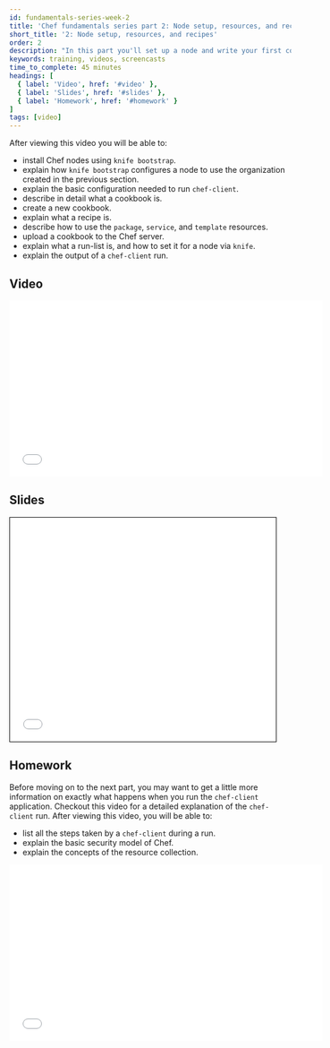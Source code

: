 ```yaml
---
id: fundamentals-series-week-2
title: 'Chef fundamentals series part 2: Node setup, resources, and recipes'
short_title: '2: Node setup, resources, and recipes'
order: 2
description: "In this part you'll set up a node and write your first cookbook."
keywords: training, videos, screencasts
time_to_complete: 45 minutes
headings: [
  { label: 'Video', href: '#video' },
  { label: 'Slides', href: '#slides' },
  { label: 'Homework', href: '#homework' }
]
tags: [video]
---
```

After viewing this video you will be able to:

* install Chef nodes using `knife bootstrap`.
* explain how `knife bootstrap` configures a node to use the organization created in the previous section.
* explain the basic configuration needed to run `chef-client`.
* describe in detail what a cookbook is.
* create a new cookbook.
* explain what a recipe is.
* describe how to use the `package`, `service`, and `template` resources.
* upload a cookbook to the Chef server.
* explain what a run-list is, and how to set it for a node via `knife`.
* explain the output of a `chef-client` run.

## Video

<iframe width="560" height="315" src="//www.youtube.com/embed/KQEj9rZwLb8" frameborder="0" allowfullscreen></iframe>

## Slides

<iframe style="border: 1px solid black;" src="//www.slideshare.net/slideshow/embed_code/35176302" width="476" height="400" frameborder="0" marginwidth="0" marginheight="0" scrolling="no"></iframe>

## Homework

Before moving on to the next part, you may want to get a little more information on exactly what happens when you run the `chef-client` application. Checkout this video for a detailed explanation of the `chef-client` run. After viewing this video, you will be able to:

* list all the steps taken by a `chef-client` during a run.
* explain the basic security model of Chef.
* explain the concepts of the resource collection.

<iframe width="560" height="315" src="//www.youtube.com/embed/grvlVNvCU9w" frameborder="0" allowfullscreen></iframe>
